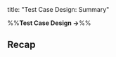 <frontmatter>
title: "Test Case Design: Summary"
</frontmatter>

<link rel="stylesheet" href="{{baseUrl}}/css/textbook.css">

<div class="website-content">

%%**Test Case Design →**%%

## Recap

<div id="main">

<include src="recap/embed.md" />
<include src="exercises/embed.md" />

</div>

</div>

